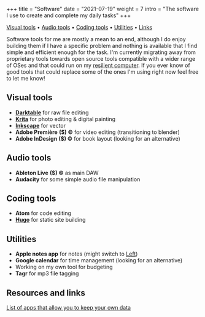+++
title = "Software"
date = "2021-07-19"
weight = 7
intro = "The software I use to create and complete my daily tasks"
+++

<div class="table-of-contents">

[Visual tools](#visual-tools) •
[Audio tools](#audio-tools) •
[Coding tools](#coding-tools) •
[Utilities](#utilities) •
[Links](#resources-and-links)

</div>

Software tools for me are mostly a mean to an end, although I do enjoy building them if I have a specific problem and nothing is available that I find simple and efficient enough for the task. I'm currently migrating away from proprietary tools towards open source tools compatible with a wider range of OSes and that could run on my [resilient computer](/craft/resilient-computer/). If you ever know of good tools that could replace some of the ones I'm using right now feel free to let me know!

## Visual tools

- [**Darktable**](https://www.darktable.org/) for raw file editing  
- [**Krita**](https://krita.org/en/) for photo editing & digital painting  
- [**Inkscape**](https://inkscape.org/) for vector
- **Adobe Première** **($) ©** for video editing (transitioning to blender)  
- **Adobe InDesign** **($) ©** for book layout (looking for an alternative)  

## Audio tools

- **Ableton Live** **($) ©**  as main DAW
- **Audacity** for some simple audio file manipulation

## Coding tools

- **Atom** for code editing
- [**Hugo**](https://gohugo.io/) for static site building

## Utilities

- **Apple notes app** for notes (might switch to [Left](https://github.com/hundredrabbits/left))
- **Google calendar** for time management (looking for an alternative)  
- Working on my own tool for budgeting
- **Tagr** for mp3 file tagging

## Resources and links
[List of apps that allow you to keep your own data](https://0data.app/)

